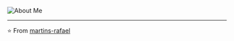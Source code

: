 ![About Me](https://raw.githubusercontent.com/martins-rafael/martins-rafael/master/bio.gif)

---
⭐️ From [martins-rafael](https://github.com/martins-rafael)
